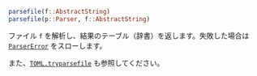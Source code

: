 ```julia
parsefile(f::AbstractString)
parsefile(p::Parser, f::AbstractString)
```

ファイル `f` を解析し、結果のテーブル（辞書）を返します。失敗した場合は [`ParserError`](@ref) をスローします。

また、[`TOML.tryparsefile`](@ref) も参照してください。
